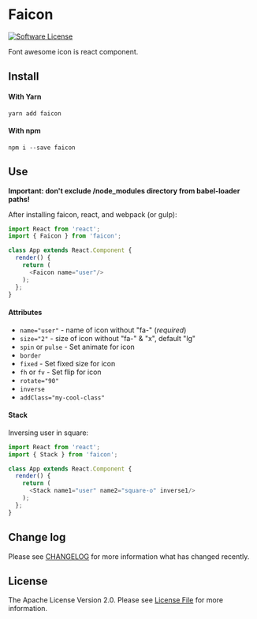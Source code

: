 # Faicon
[![Software License][ico-license]](license.md)

Font awesome icon is react component.

## Install

#### With Yarn
`yarn add faicon`

#### With npm
`npm i --save faicon`

## Use

**Important: don't exclude /node_modules directory from babel-loader paths!**

After installing faicon, react, and webpack (or gulp):
```javascript
import React from 'react';
import { Faicon } from 'faicon';

class App extends React.Component {
  render() {
    return (
      <Faicon name="user"/>
    );
  };
}
```
#### Attributes
* `name="user"` - name of icon without "fa-" (*required*)
* `size="2"` - size of icon without "fa-" & "x", default "lg"
* `spin` or `pulse` - Set animate for icon
* `border`
* `fixed` - Set fixed size for icon
* `fh` or `fv` - Set flip for icon
* `rotate="90"`
* `inverse`
* `addClass="my-cool-class"`

#### Stack
Inversing user in square:
```javascript
import React from 'react';
import { Stack } from 'faicon';

class App extends React.Component {
  render() {
    return (
      <Stack name1="user" name2="square-o" inverse1/>
    );
  };
}
```

## Change log

Please see [CHANGELOG](changelog.md) for more information what has changed recently.

## License

The Apache License Version 2.0. Please see [License File](license.md) for more information.

[ico-license]: https://img.shields.io/badge/license-Apache%202-brightgreen.svg?style=flat-square
